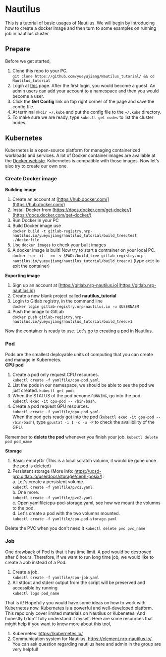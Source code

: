 # Nautilus
This is a tutorial of basic usages of Nautilus. We will begin by introducing how to create a docker image and then turn to some examples on running job in nautilus cluster
## Prepare
Before we get started,
1. Clone this repo to your PC.    
`git clone https://github.com/yueyujiang/Nautilus_tutorial/ && cd Nautilus_tutorial`
2. Login at [this](https://nautilus.optiputer.net/) page. After the first login, you would become a guest. An admin users can add your account to a namespace and then you would become a user.
3. Click the **Get Config** link on top right corner of the page and save the config file.
4. At terminal `mkdir ~/.kube` and put the config file to the `~/.kube` directory.
5. To make sure we are ready, type `kubectl get nodes` to list the cluster nodes.

## Kubernetes
Kubernetes is a open-source platform for managing containerized workloads and services. A lot of Docker container images are available at the [Docker webiste](https://hub.docker.com/search?q=&type=image). Kubernetes is compatible with those images. Now let's also try to create our own one.  
### Create Docker image
**Building image**
1. Create an account at [https://hub.docker.com/](https://hub.docker.com/)
2. Install Docker from [https://docs.docker.com/get-docker/](https://docs.docker.com/get-docker/)
4. Run Docker in your PC  
5. Build Docker image use  
`docker build -t gitlab-registry.nrp-nautilus.io/yueyujiang/nautilus_tutorial/build_tree:test ./dockerfile`  
6. Use `docker images` to check your built images
7. A docker image is built! Now try to start a contrainer on your local PC.   
`docker run -it --rm -v $PWD:/build_tree gitlab-registry.nrp-nautilus.io/yueyujiang/nautilus_tutorial/build_tree:v1`
(type `exit` to exit the container)

**Exporting image**  
1. Sign up an account at [https://gitlab.nrp-nautilus.io](https://gitlab.nrp-nautilus.io)
2. Create a new blank project called **nautilus_tutorial**
3. Login to Gitlab registry, in the command line   
`docker login gitlab-registry.nrp-nautilus.io -u $USERNAEM`
4. Push the image to GitLab  
`docker push gitlab-registry.nrp-nautilus.io/yueyujiang/nautilus_tutorial/build_tree:v1`

Now the container is ready to use. Let's go to creating a pod in Nautilus.

### Pod
Pods are the smallest deployable units of computing that you can create and manage in Kubernetes.    
**CPU pod**
1. Create a pod only request CPU resources.  
`kubectl create -f yamlfile/cpu-pod.yaml`. 
2. List the pods in our namespace, we should be able to see the pod we just created.
`kubectl get pods`
4. When the STATUS of the pod become `RUNNING`, go into the pod.      
`kubectl exec -it cpu-pod -- /bin/bash`.   
4. Create a pod request GPU resources.   
`kubectl create -f yamlfile/gpu-pod.yaml`.   
When the pod gets ready got into the pod (`kubectl exec -it gpu-pod -- /bin/bash`), type `gpustat -i 1 -c -u -P` to check the availibility of the GPU.

Remember to **delete the pod** whenever you finish your job. `kubectl delete pod pod_name`

**Storage**
1. Basic: emptyDir (This is a local scratch volumn, it would be gone once the pod is deleted)
2. Persistent storage (More info: https://ucsd-prp.gitlab.io/userdocs/storage/ceph-posix/):    
  a. Let's create a persistent volume.      
  `kubectl create -f yamlfile/pvc1.yaml`.   
  b. One more.    
  `kubectl create -f yamlfile/pvc2.yaml`.   
  c. Open yamlfile/cpu-pod-storage.yaml, see how we mount the volumns to the pod.      
  d. Let's create a pod with the two volumns mounted.     
  `kubectl create -f yamlfile/cpu-pod-storage.yaml` 
  
Delete the PVC when you don't need it `kubectl delete pvc pvc_name`
  
  ### Job
  One drawback of Pod is that it has time limit. A pod would be destroyed after 6 hours. Therefore, if we want to run long time job, we would like to create a Job instead of a Pod.
  1. Create a job.    
  `kubectl create -f yamlfile/cpu-job.yaml`
  2. All stdout and stderr output from the script will be preserved and accessible by running     
  `kubectl logs pod_name`
  
That is it! Hopefully you would have some ideas on how to work with Kubernetes now. Kubernetes is a powerful and well-developed platform. This repo only cover limited materials on Nautilus or Kubenetes. And honestly I don't fully understand it myself. Here are some resources that might help if you want to know more about this tool,
1. Kubernetes: https://kubernetes.io/
2. Communication system for Nautilus, https://element.nrp-nautilus.io/. You can ask question regarding nautilus here and admin in the group are very helpful!
